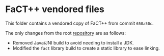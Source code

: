 # FaCT++ vendored files

This folder contains a vendored copy of FaCT++ from commit `650a50c`.

The only changes from the root [repository](https://bitbucket.org/dtsarkov/factplusplus) are as follows:

- Removed Java/JNI build to avoid needing to install a JDK.
- Modified the `fact` library build to create a static library to ease linking.
